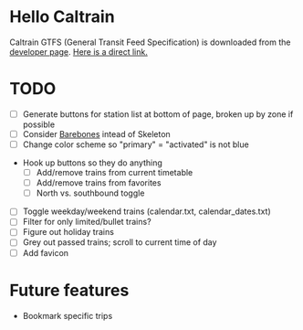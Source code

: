 # Hello Caltrain

Caltrain GTFS (General Transit Feed Specification) is downloaded from the
[developer page](dev). [Here is a direct link.](gtfs)

[dev]: http://www.caltrain.com/developer.html
[gtfs]: http://www.caltrain.com/Assets/GTFS/caltrain/CT-GTFS.zip

# TODO

- [ ] Generate buttons for station list at bottom of page, broken up by zone if
  possible
- [ ] Consider [Barebones](Barebones) intead of Skeleton
- [ ] Change color scheme so "primary" = "activated" is not blue
- Hook up buttons so they do anything
  - [ ] Add/remove trains from current timetable
  - [ ] Add/remove trains from favorites
  - [ ] North vs. southbound toggle
- [ ] Toggle weekday/weekend trains (calendar.txt, calendar_dates.txt)
- [ ] Filter for only limited/bullet trains?
- [ ] Figure out holiday trains
- [ ] Grey out passed trains; scroll to current time of day
- [ ] Add favicon

# Future features

- Bookmark specific trips

[Barebones]: https://github.com/acahir/Barebones
